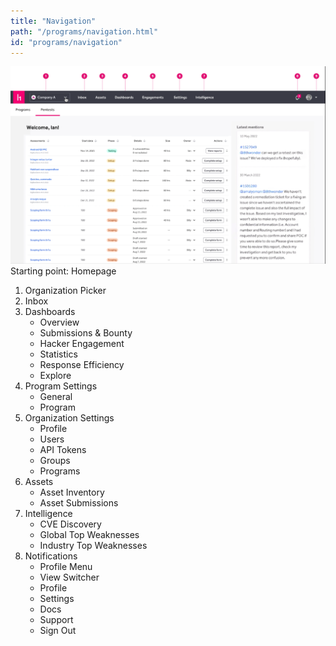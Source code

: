 ```yaml
---
title: "Navigation"
path: "/programs/navigation.html"
id: "programs/navigation"
---
```

![navigation overview for organizations](./images/navigation-overview-organization.png)
Starting point: Homepage

1. Organization Picker
2. Inbox
3. Dashboards
    * Overview
    * Submissions & Bounty
    * Hacker Engagement
    * Statistics
    * Response Efficiency
    * Explore
4. Program Settings
    * General
    * Program
5. Organization Settings
    * Profile
    * Users
    * API Tokens
    * Groups
    * Programs
6. Assets
    * Asset Inventory
    * Asset Submissions
7. Intelligence
    * CVE Discovery
    * Global Top Weaknesses
    * Industry Top Weaknesses
8. Notifications
    * Profile Menu
    * View Switcher
    * Profile
    * Settings
    * Docs
    * Support
    * Sign Out
